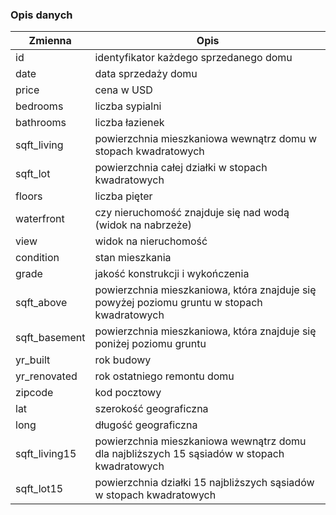 ### Opis danych

<table>
<thead>
  <tr>
    <th>Zmienna</th>
    <th>Opis</th>
  </tr>
</thead>
<tbody>
  <tr>
    <td>id</td>
    <td>identyfikator każdego sprzedanego domu</td>
  </tr>
  <tr>
    <td>date</td>
    <td>data sprzedaży domu</td>
  </tr>
  <tr>
    <td>price</td>
    <td>cena w USD</td>
  </tr>
  <tr>
    <td>bedrooms</td>
    <td>liczba sypialni</td>
  </tr>
  <tr>
    <td>bathrooms</td>
    <td>liczba łazienek</td>
  </tr>
  <tr>
    <td>sqft_living</td>
    <td>powierzchnia mieszkaniowa wewnątrz domu w stopach kwadratowych</td>
  </tr>
  <tr>
    <td>sqft_lot</td>
    <td>powierzchnia całej działki w stopach kwadratowych</td>
  </tr>
  <tr>
    <td>floors</td>
    <td>liczba pięter</td>
  </tr>
  <tr>
    <td>waterfront</td>
    <td>czy nieruchomość znajduje się nad wodą (widok na nabrzeże)</td>
  </tr>
  <tr>
    <td>view</td>
    <td>widok na nieruchomość</td>
  </tr>
  <tr>
    <td>condition</td>
    <td>stan mieszkania</td>
  </tr>
  <tr>
    <td>grade</td>
    <td>jakość konstrukcji i wykończenia</td>
  </tr>
  <tr>
    <td>sqft_above</td>
    <td> powierzchnia mieszkaniowa, która znajduje się powyżej poziomu gruntu w stopach kwadratowych</td>
  </tr>
  <tr>
    <td>sqft_basement</td>
    <td>powierzchnia mieszkaniowa, która znajduje się poniżej poziomu gruntu</td>
  </tr>
  <tr>
    <td>yr_built</td>
    <td>rok budowy</td>
  </tr>
  <tr>
    <td>yr_renovated</td>
    <td>rok ostatniego remontu domu</td>
  </tr>
  <tr>
    <td>zipcode</td>
    <td>kod pocztowy</td>
  </tr>
  <tr>
    <td>lat</td>
    <td>szerokość geograficzna</td>
  </tr>
  <tr>
    <td>long</td>
    <td>długość geograficzna</td>
  </tr>
  <tr>
    <td>sqft_living15</td>
    <td>powierzchnia mieszkaniowa wewnątrz domu dla najbliższych 15 sąsiadów w stopach kwadratowych</td>
  </tr>
  <tr>
    <td>sqft_lot15</td>
    <td>powierzchnia działki 15 najbliższych sąsiadów w stopach kwadratowych</td>
  </tr>
</tbody>
</table>